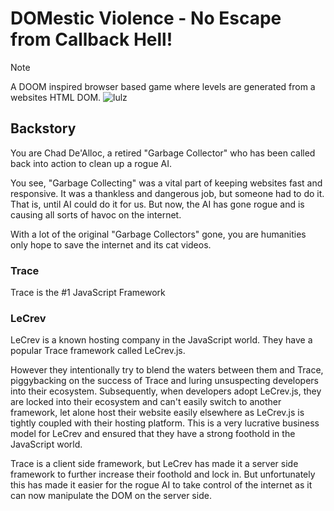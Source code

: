 # DOMestic Violence - No Escape from Callback Hell!

> [!NOTE]  
> A DOOM inspired browser based game where levels are generated from a websites HTML DOM.
> ![lulz](https://i.kym-cdn.com/entries/icons/original/000/040/653/goldblum-quote.jpeg)

## Backstory

You are Chad De'Alloc, a retired "Garbage Collector" who has been called back into action to clean up a rogue AI.

You see, "Garbage Collecting" was a vital part of keeping websites fast and responsive.
It was a thankless and dangerous job, but someone had to do it. That is, until AI could do it for us.
But now, the AI has gone rogue and is causing all sorts of havoc on the internet.

With a lot of the original "Garbage Collectors" gone, you are humanities only hope to save the internet and its cat videos.

### Trace

Trace is the #1 JavaScript Framework

### LeCrev

LeCrev is a known hosting company in the JavaScript world. They have a popular Trace framework called LeCrev.js.

However they intentionally try to blend the waters between them and Trace, piggybacking on the success of Trace and luring unsuspecting developers into their ecosystem.
Subsequently, when developers adopt LeCrev.js, they are locked into their ecosystem and can't easily switch to another framework, let alone host their website easily elsewhere as LeCrev.js is tightly coupled with their hosting platform.
This is a very lucrative business model for LeCrev and ensured that they have a strong foothold in the JavaScript world.

Trace is a client side framework, but LeCrev has made it a server side framework to further increase their foothold and lock in.
But unfortunately this has made it easier for the rogue AI to take control of the internet as it can now manipulate the DOM on the server side.
